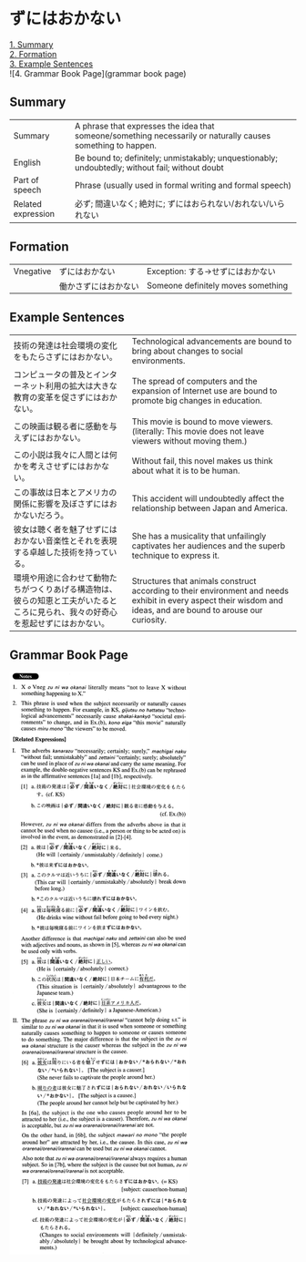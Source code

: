 # ずにはおかない

[1. Summary](#summary)<br>
[2. Formation](#formation)<br>
[3. Example Sentences](#example-sentences)<br>
![4. Grammar Book Page](grammar book page)<br>


## Summary

<table><tr>   <td>Summary</td>   <td>A phrase that expresses the idea that someone/something necessarily or naturally causes something to happen.</td></tr><tr>   <td>English</td>   <td>Be bound to; definitely; unmistakably; unquestionably; undoubtedly; without fail; without doubt</td></tr><tr>   <td>Part of speech</td>   <td>Phrase (usually used in formal writing and formal speech)</td></tr><tr>   <td>Related expression</td>   <td>必ず; 間違いなく; 絶対に; ずにはおられない/おれない/いられない</td></tr></table>

## Formation

<table class="table"><tbody><tr class="tr head"><td class="td"><span class="bold">Vnegative</span></td><td class="td"><span class="concept">ずにはおかない</span></td><td class="td"><span>Exception: する→せずにはおかない</span></td></tr><tr class="tr"><td class="td"></td><td class="td"><span>働かさ</span><span class="concept">ずにはおかない</span></td><td class="td"><span>Someone definitely moves something</span></td></tr></tbody></table>

## Example Sentences

<table><tr>   <td>技術の発達は社会環境の変化をもたらさずにはおかない。</td>   <td>Technological advancements are bound to bring about changes to social environments.</td></tr><tr>   <td>コンピュータの普及とインターネット利用の拡大は大きな教育の変革を促さずにはおかない。</td>   <td>The spread of computers and the expansion of Internet use are bound to promote big changes in education.</td></tr><tr>   <td>この映画は観る者に感動を与えずにはおかない。</td>   <td>This movie is bound to move viewers. (literally: This movie does not leave viewers without moving them.)</td></tr><tr>   <td>この小説は我々に人間とは何かを考えさせずにはおかない。</td>   <td>Without fail, this novel makes us think about what it is to be human.</td></tr><tr>   <td>この事故は日本とアメリカの関係に影響を及ぼさずにはおかないだろう。</td>   <td>This accident will undoubtedly affect the relationship between Japan and America.</td></tr><tr>   <td>彼女は聴く者を魅了せずにはおかない音楽性とそれを表現する卓越した技術を持っている。</td>   <td>She has a musicality that unfailingly captivates her audiences and the superb technique to express it.</td></tr><tr>   <td>環境や用途に合わせて動物たちがつくりあげる構造物は、彼らの知恵と工夫がいたるところに見られ、我々の好奇心を惹起せずにはおかない。</td>   <td>Structures that animals construct according to their environment and needs exhibit in every aspect their wisdom and ideas, and are bound to arouse our curiosity.</td></tr></table>

## Grammar Book Page

![](../img/Advancedずにはおかない.png)

